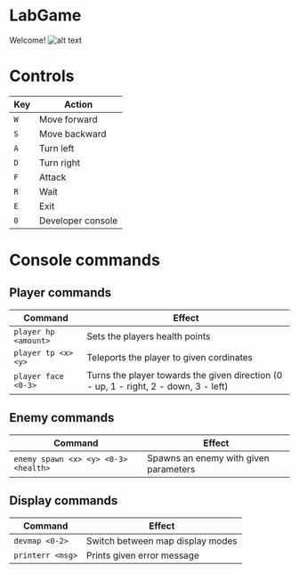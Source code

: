 # LabGame

Welcome! ![alt text](https://static-cdn.jtvnw.net/emoticons/v1/425618/1.0 "LuL")

# Controls
Key | Action
--- | ---
`W` | Move forward
`S` | Move backward
`A` | Turn left
`D` | Turn right
`F` | Attack
`R` | Wait
`E` | Exit
`0` | Developer console

# Console commands
## Player commands
Command | Effect
--- | ---
`player hp <amount>` | Sets the players health points
`player tp <x> <y>` | Teleports the player to given cordinates
`player face <0-3>` | Turns the player towards the given direction (0 - up, 1 - right, 2 - down, 3 - left)

## Enemy commands
Command | Effect
--- | ---
`enemy spawn <x> <y> <0-3> <health>` | Spawns an enemy with given parameters

## Display commands
Command | Effect
--- | ---
`devmap <0-2>` | Switch between map display modes
`printerr <msg>` | Prints given error message
